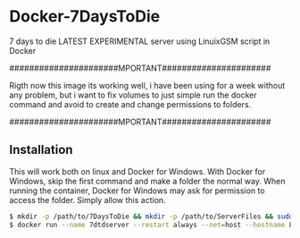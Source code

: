 # Docker-7DaysToDie
7 days to die LATEST EXPERIMENTAL server using LinuixGSM script in Docker

######################MPORTANT######################

Rigth now this image its working well, i have been using for a week without any problem, but i want to fix volumes to just simple run the docker command and avoid to create and change permissions to folders.

######################MPORTANT######################

## Installation
This will work both on linux and Docker for Windows. With Docker for Windows, skip the first command and make a folder the normal way. When running the container, Docker for Windows may ask for permission to access the folder. Simply allow this action.

```bash
$ mkdir -p /path/to/7DaysToDie && mkdir -p /path/to/ServerFiles && sudo chown -R 1001:1001 /path/to/7DaysToDie && sudo chown -R 1001:1001 /path/to/ServerFiles
$ docker run --name 7dtdserver --restart always --net=host --hostname LGSM -it -v "/path/to/7DaysToDie:/home/sdtdserver/.local/share/7DaysToDie/" -v "/path/to/ServerFiles:/home/sdtdserver/serverfiles/" vinanrra/7dtd
```
